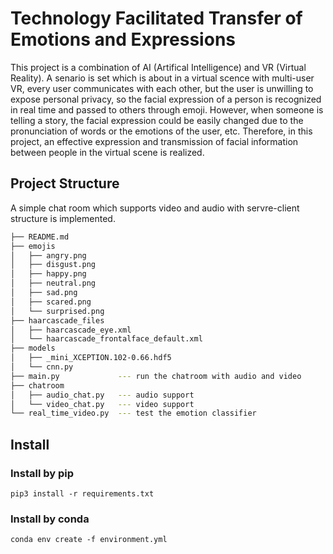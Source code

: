 # Technology Facilitated Transfer of Emotions and Expressions

This project is a combination of AI (Artifical Intelligence) and VR (Virtual Reality). A senario is set which is about in a virtual scence with multi-user VR, every user communicates with each other, but the user is unwilling to expose personal privacy, so the facial expression of a person is recognized in real time and passed to others through emoji. However, when someone is telling a story, the facial expression could be easily changed due to the pronunciation of words or the emotions of the user, etc. Therefore, in this project, an effective expression and transmission of facial information between people in the virtual scene is realized.

## Project Structure

A simple chat room which supports video and audio with servre-client structure is implemented.

```bash
├── README.md
├── emojis
│   ├── angry.png
│   ├── disgust.png
│   ├── happy.png
│   ├── neutral.png
│   ├── sad.png
│   ├── scared.png
│   └── surprised.png
├── haarcascade_files
│   ├── haarcascade_eye.xml
│   └── haarcascade_frontalface_default.xml
├── models
│   ├── _mini_XCEPTION.102-0.66.hdf5
│   └── cnn.py
├── main.py             --- run the chatroom with audio and video
├── chatroom
│   ├── audio_chat.py   --- audio support
│   └── video_chat.py   --- video support
└── real_time_video.py  --- test the emotion classifier
```

## Install

### Install by pip

```pip
pip3 install -r requirements.txt
```

### Install by conda

```conda
conda env create -f environment.yml
```
